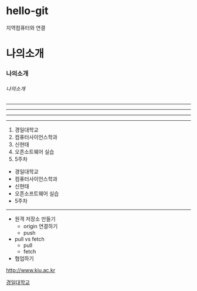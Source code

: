 # hello-git
지역컴퓨터와 연결


# 나의소개
### 나의소개
###### 나의소개
---
------
----------
******
1. 경일대학교
2. 컴퓨터사이언스학과
3. 신현태
4. 오픈소트웨어 실습
5. 5주차

- 경일대학교
- 컴퓨터사이언스학과
- 신현태
- 오픈소프트웨어 실습
- 5주차
---
- 원격 저장소 만들기
  - origin 연결하기
  - push
- pull vs fetch
  - pull
  - fetch
- 협업하기

<http://www.kiu.ac.kr>

[경일대학교](http://www.kiu.ac.kr)

